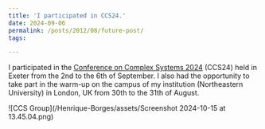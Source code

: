 ```yaml
---
title: 'I participated in CCS24.'
date: 2024-09-06
permalink: /posts/2012/08/future-post/
tags:

---
```

I participated in the [Conference on Complex Systems 2024](https://ccs24.cssociety.org) (CCS24) held in Exeter from the 2nd to the 6th of September. I also had the opportunity to take part in the warm-up on the campus of my institution (Northeastern University) in London, UK from 30th to the 31th of August.

![CCS Group](/Henrique-Borges/assets/Screenshot 2024-10-15 at 13.45.04.png)
